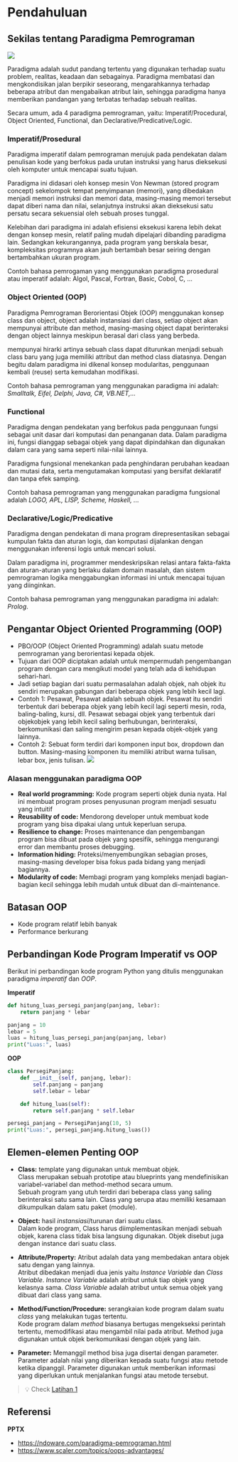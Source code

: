 # Pendahuluan

## Sekilas tentang Paradigma Pemrograman

![](images/martial-arts.webp)

Paradigma adalah sudut pandang tertentu yang digunakan terhadap suatu problem, realitas, keadaan dan sebagainya. Paradigma membatasi dan mengkondisikan jalan berpikir seseorang, mengarahkannya terhadap beberapa atribut dan mengabaikan atribut lain, sehingga paradigma hanya memberikan pandangan yang terbatas terhadap sebuah realitas.

Secara umum, ada 4 paradigma pemrograman, yaitu: Imperatif/Procedural, Object Oriented, Functional, dan Declarative/Predicative/Logic.

### Imperatif/Prosedural
  
Paradigma imperatif dalam pemrograman merujuk pada pendekatan dalam penulisan kode yang berfokus pada urutan instruksi yang harus dieksekusi oleh komputer untuk mencapai suatu tujuan.

Paradigma ini didasari oleh konsep mesin Von Newman (stored program concept) sekelompok tempat penyimpanan (memori), yang dibedakan menjadi memori instruksi dan memori data, masing-masing memori tersebut dapat diberi nama dan nilai, selanjutnya instruksi akan dieksekusi satu persatu secara sekuensial oleh sebuah proses tunggal.

Kelebihan dari paradigma ini adalah efisiensi eksekusi karena lebih dekat dengan konsep mesin, relatif paling mudah dipelajari dibanding paradigma lain. Sedangkan kekurangannya, pada program yang berskala besar, kompleksitas programnya akan jauh bertambah besar seiring dengan bertambahkan ukuran program.

Contoh bahasa pemrogaman yang menggunakan paradigma prosedural atau imperatif adalah: Algol, Pascal, Fortran, Basic, Cobol, C, ...
  
### Object Oriented (OOP)
  
Paradigma Pemrograman Berorientasi Objek (OOP) menggunakan konsep class dan object, object adalah instansiasi dari class, setiap object akan mempunyai attribute dan method, masing-masing object dapat berinteraksi dengan object lainnya meskipun berasal dari class yang berbeda.

mempunyai hirarki artinya sebuah class dapat diturunkan menjadi sebuah class baru yang juga memiliki attribut dan method class diatasnya. Dengan begitu dalam paradigma ini dikenal konsep modularitas, penggunaan kembali (reuse) serta kemudahan modifikasi.

Contoh bahasa pemrograman yang menggunakan paradigma ini adalah: _Smalltalk, Eifel, Delphi, Java, C#, VB.NET,..._

### Functional
  
Paradigma dengan pendekatan yang berfokus pada penggunaan fungsi sebagai unit dasar dari komputasi dan penanganan data. Dalam paradigma ini, fungsi dianggap sebagai objek yang dapat dipindahkan dan digunakan dalam cara yang sama seperti nilai-nilai lainnya.

Paradigma fungsional menekankan pada penghindaran perubahan keadaan dan mutasi data, serta mengutamakan komputasi yang bersifat deklaratif dan tanpa efek samping.

Contoh bahasa pemrograman yang menggunakan paradigma fungsional adalah _LOGO, APL, LISP, Scheme, Haskell, ..._

### Declarative/Logic/Predicative
  
Paradigma dengan  pendekatan di mana program direpresentasikan sebagai kumpulan fakta dan aturan logis, dan komputasi dijalankan dengan menggunakan inferensi logis untuk mencari solusi.

Dalam paradigma ini, programmer mendeskripsikan relasi antara fakta-fakta dan aturan-aturan yang berlaku dalam domain masalah, dan sistem pemrograman logika menggabungkan informasi ini untuk mencapai tujuan yang diinginkan.

Contoh bahasa pemrograman yang menggunakan paradigma ini adalah: _Prolog_.


## Pengantar Object Oriented Programming (OOP)
* PBO/OOP (Object Oriented Programming) adalah suatu metode pemrograman yang berorientasi kepada objek.
* Tujuan dari OOP diciptakan adalah untuk mempermudah pengembangan program dengan cara mengikuti model yang telah ada di kehidupan sehari-hari.
* Jadi setiap bagian dari suatu permasalahan adalah objek, nah objek itu sendiri merupakan gabungan dari beberapa objek yang lebih kecil lagi.
* Contoh 1: Pesawat, Pesawat adalah sebuah objek. Pesawat itu sendiri terbentuk dari beberapa objek yang lebih kecil lagi seperti mesin, roda, baling-baling, kursi, dll. Pesawat sebagai objek yang terbentuk dari objekobjek yang lebih kecil saling berhubungan, berinteraksi, berkomunikasi dan saling mengirim pesan kepada objek-objek yang lainnya.
* Contoh 2: Sebuat form terdiri dari komponen input box, dropdown dan button. Masing-masing komponen itu memiliki atribut warna tulisan, lebar box, jenis tulisan.
  ![](images/simple-form.png)
 
### Alasan menggunakan paradigma OOP
* **Real world programming:** Kode program seperti objek dunia nyata. Hal ini membuat program proses penyusunan program menjadi sesuatu yang intuitif
* **Reusability of code:** Mendorong developer untuk membuat kode program yang bisa dipakai ulang untuk keperluan serupa.
* **Resilience to change:** Proses maintenance dan pengembangan program bisa dibuat pada objek yang spesifik, sehingga mengurangi error dan membantu proses debugging.
* **Information hiding:** Proteksi/menyembungikan sebagian proses, masing-masing developer bisa fokus pada bidang yang menjadi bagiannya.
* **Modularity of code:** Membagi program yang kompleks menjadi bagian-bagian kecil sehingga lebih mudah untuk dibuat dan di-maintenance.

## Batasan OOP
* Kode program relatif lebih banyak
* Performance berkurang

## Perbandingan Kode Program Imperatif vs OOP
Berikut ini perbandingan kode program Python yang ditulis menggunakan paradigma _imperatif_ dan _OOP_.

**Imperatif**
```python
def hitung_luas_persegi_panjang(panjang, lebar):
    return panjang * lebar

panjang = 10
lebar = 5
luas = hitung_luas_persegi_panjang(panjang, lebar)
print("Luas:", luas)
```

**OOP**
```python
class PersegiPanjang:
    def __init__(self, panjang, lebar):
        self.panjang = panjang
        self.lebar = lebar

    def hitung_luas(self):
        return self.panjang * self.lebar

persegi_panjang = PersegiPanjang(10, 5)
print("Luas:", persegi_panjang.hitung_luas())
```

## Elemen-elemen Penting OOP
- **Class:** template yang digunakan untuk membuat objek.\
  Class merupakan sebuah prototipe atau blueprints yang mendefinisikan variabel-variabel dan method-method secara umum.\
  Sebuah program yang utuh terdiri dari beberapa class yang saling berinteraksi satu sama lain. Class yang serupa atau memiliki kesamaan dikumpulkan dalam satu paket (module).
- **Object:** hasil _instansiasi_/turunan dari suatu class.\
  Dalam kode program, Class harus diimplementasikan menjadi sebuah objek, karena class tidak bisa langsung digunakan. Objek disebut juga dengan instance dari suatu class.

- **Attribute/Property:** Atribut adalah data yang membedakan antara objek satu dengan yang lainnya.\
  Atribut dibedakan menjadi dua jenis yaitu _Instance Variable_ dan _Class Variable_.
  _Instance Variable_ adalah atribut untuk tiap objek yang kelasnya sama.
  _Class Variable_ adalah atribut untuk semua objek yang dibuat dari class yang sama.

- **Method/Function/Procedure:** serangkaian kode program dalam suatu _class_ yang melakukan tugas tertentu.\
  Kode program dalam _method_ biasanya bertugas mengekseksi perintah tertentu, memodifikasi atau mengambil nilai pada atribut. Method juga digunakan untuk objek berkomunikasi dengan objek yang lain. 
  
- **Parameter:** Memanggil method bisa juga disertai dengan parameter.
  Parameter adalah nilai yang diberikan kepada suatu fungsi atau metode ketika dipanggil. Parameter digunakan untuk memberikan informasi yang diperlukan untuk menjalankan fungsi atau metode tersebut.

> 💡 Check [Latihan 1](latihan/latihan-01.md)



## Referensi

**PPTX**
- https://ndoware.com/paradigma-pemrograman.html
- https://www.scaler.com/topics/oops-advantages/